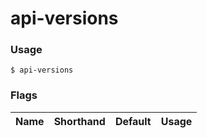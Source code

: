 # api-versions



### Usage

`$ api-versions`



### Flags

Name | Shorthand | Default | Usage
---- | --------- | ------- | ----- 


